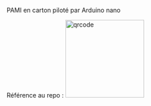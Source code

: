PAMI en carton piloté par Arduino nano

Référence au repo : <img width="179" height="177" alt="qrcode" src="https://github.com/user-attachments/assets/ae597dc6-cfe9-471c-8fd2-087e94d0bf61" />
